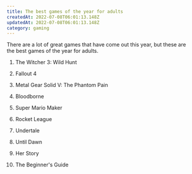 ```yaml
---
title: The best games of the year for adults
createdAt: 2022-07-08T06:01:13.148Z
updatedAt: 2022-07-08T06:01:13.148Z
category: gaming
---
```


There are a lot of great games that have come out this year, but these are the best games of the year for adults.

1. The Witcher 3: Wild Hunt

2. Fallout 4

3. Metal Gear Solid V: The Phantom Pain

4. Bloodborne

5. Super Mario Maker

6. Rocket League

7. Undertale

8. Until Dawn

9. Her Story

10. The Beginner's Guide
